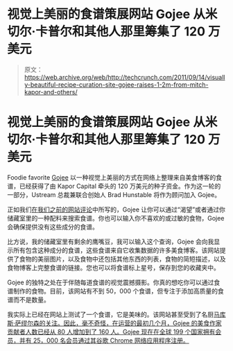 # 视觉上美丽的食谱策展网站 Gojee 从米切尔·卡普尔和其他人那里筹集了 120 万美元

> 原文：<https://web.archive.org/web/http://techcrunch.com/2011/09/14/visually-beautiful-recipe-curation-site-gojee-raises-1-2m-from-mitch-kapor-and-others/>

# 视觉上美丽的食谱策展网站 Gojee 从米切尔·卡普尔和其他人那里筹集了 120 万美元

Foodie favorite [Gojee](https://web.archive.org/web/20230205005007/http://www.gojee.com/) 以一种视觉上美丽的方式在网络上整理来自美食博客的食谱，已经获得了由 Kapor Capital 牵头的 120 万美元的种子资金。作为这一轮的一部分，Ustream 总裁兼联合创始人 Brad Hunstable 将作为顾问加入 Gojee。

正如我们[在我们之前的网站评论](https://web.archive.org/web/20230205005007/https://techcrunch.com/2011/07/08/feast-your-eyes-on-recipe-curation-site-gojee/)中所写的，Gojee 让你可以通过“渴望”或者通过你储藏室里的一种配料来搜索食谱。你也可以输入你不喜欢的或过敏的食物，Gojee 会确保提供没有这些成分的食谱。

比方说，我的储藏室里有剩余的鹰嘴豆，我可以输入这个查询，Gojee 会向我显示所有包含这种成分的食谱，这些食谱来自它收集数据的许多美食博客。该网站提供了食物的美丽图片，以及食物中还包括其他东西的列表，食物的简短描述，以及食物博客上完整食谱的链接。您也可以将食谱标上星号，保存到您的收藏夹中。

Gojee 的独特之处在于伴随每道食谱的视觉震撼摄影。你真的想吃你可以通过食谱制作的食物。目前，该网站有不到 50，000 个食谱，但专注于添加高质量的食谱而不是数量。

我实际上已经在网站上测试了一个食谱，它是美味的。该网站甚至受到了名厨[马库斯·萨缪尔森的关注。因此，毫不奇怪，在运营的最初几个月，Gojee 的美食作家贡献者人数已经从 80 人增加到了 160 人。Gojee 现在在全球 199 个国家拥有会员，并有 25，000 名会员通过其谷歌 Chrome 网络应用程序注册。](https://web.archive.org/web/20230205005007/http://marcussamuelsson.com/news/five-food-startups-to-keep-an-eye-on)